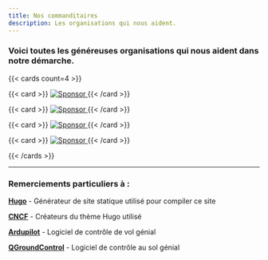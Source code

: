 ```yaml
---
title: Nos commanditaires
description: Les organisations qui nous aident.
---
```


### Voici toutes les généreuses organisations qui nous aident dans notre démarche.

{{< cards count=4 >}}

{{< card >}}
[ ![Sponsor](/img/sponsors/dupont.svg) ](https://www.dupont.ca/)
{{< /card >}}

{{< card >}}
[ ![Sponsor](/img/sponsors/hts.svg) ](https://www.hts.com/)
{{< /card >}}

{{< card >}}
[ ![Sponsor](/img/sponsors/ceed.svg) ](https://ceed-uottawa.ca/)
{{< /card >}}

{{< card >}}
[ ![Sponsor](/img/sponsors/eef.svg) ](https://www.uottawa.ca/faculty-engineering/student-experience/funding-student-initiatives)
{{< /card >}}

{{< /cards >}}

 ---
 
 ### Remerciements particuliers à :
 
 [**Hugo**](https://gohugo.io/) - Générateur de site statique utilisé pour compiler ce site
 
 [**CNCF**](https://www.cncf.io/) - Créateurs du thème Hugo utilisé
 
 [**Ardupilot**](https://ardupilot.org/) - Logiciel de contrôle de vol génial
 
  [**QGroundControl**](https://qgroundcontrol.com/) - Logiciel de contrôle au sol génial

